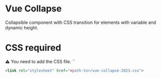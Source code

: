 # Vue Collapse

Collapsible component with CSS transition for elements with variable and dynamic height.

# CSS required

:warning: ️You need to add the CSS file. ``

```html
<link rel="stylesheet" href="<path-to>/vue-collapse-2023.css">
```